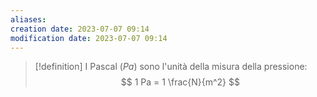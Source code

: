 ```yaml
---
aliases: 
creation date: 2023-07-07 09:14
modification date: 2023-07-07 09:14
---
```


> [!definition]
> I Pascal  ($Pa$) sono l'unità della misura della pressione:
> $$ 1 Pa = 1 \frac{N}{m^2} $$